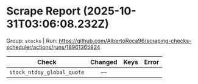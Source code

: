 # Scrape Report (2025-10-31T03:06:08.232Z)

Group: `stocks`  |  Run: https://github.com/AlbertoRoca96/scraping-checks-scheduler/actions/runs/18961365924

| Check | Changed | Keys | Error |
|---|:---:|:--|:--|
| `stock_ntdoy_global_quote` | — |  |  |
